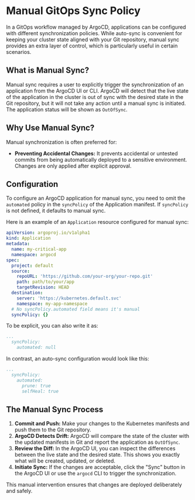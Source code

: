 # Manual GitOps Sync Policy

In a GitOps workflow managed by ArgoCD, applications can be configured with different synchronization policies. While auto-sync is convenient for keeping your cluster state aligned with your Git repository, manual sync provides an extra layer of control, which is particularly useful in certain scenarios.

## What is Manual Sync?

Manual sync requires a user to explicitly trigger the synchronization of an application from the ArgoCD UI or CLI. ArgoCD will detect that the live state of the application in the cluster is out of sync with the desired state in the Git repository, but it will not take any action until a manual sync is initiated. The application status will be shown as `OutOfSync`.

## Why Use Manual Sync?

Manual synchronization is often preferred for:

-   **Preventing Accidental Changes:** It prevents accidental or untested commits from being automatically deployed to a sensitive environment. Changes are only applied after explicit approval.

## Configuration

To configure an ArgoCD application for manual sync, you need to omit the `automated` policy in the `syncPolicy` of the Application manifest. If `syncPolicy` is not defined, it defaults to manual sync.

Here is an example of an `Application` resource configured for manual sync:

```yaml
apiVersion: argoproj.io/v1alpha1
kind: Application
metadata:
  name: my-critical-app
  namespace: argocd
spec:
  project: default
  source:
    repoURL: 'https://github.com/your-org/your-repo.git'
    path: path/to/your/app
    targetRevision: HEAD
  destination:
    server: 'https://kubernetes.default.svc'
    namespace: my-app-namespace
  # No syncPolicy.automated field means it's manual
  syncPolicy: {}
```

To be explicit, you can also write it as:

```yaml
...
  syncPolicy:
    automated: null
```

In contrast, an auto-sync configuration would look like this:

```yaml
...
  syncPolicy:
    automated:
      prune: true
      selfHeal: true
```

## The Manual Sync Process

1.  **Commit and Push:** Make your changes to the Kubernetes manifests and push them to the Git repository.
2.  **ArgoCD Detects Drift:** ArgoCD will compare the state of the cluster with the updated manifests in Git and report the application as `OutOfSync`.
3.  **Review the Diff:** In the ArgoCD UI, you can inspect the differences between the live state and the desired state. This shows you exactly what will be created, updated, or deleted.
4.  **Initiate Sync:** If the changes are acceptable, click the "Sync" button in the ArgoCD UI or use the `argocd` CLI to trigger the synchronization.



This manual intervention ensures that changes are deployed deliberately and safely.
